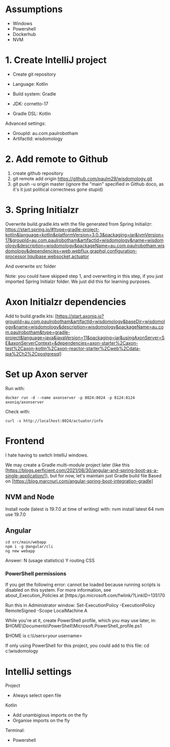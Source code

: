 
# Assumptions
* Windows
* Powershell
* Dockerhub
* NVM

# 1. Create IntelliJ project

* Create git repository

* Language: Kotlin
* Build system: Gradle
* JDK: cornetto-17
* Gradle DSL: Kotlin

Advanced settings:
* GroupId: au.com.paulrobotham
* ArtifactId: wisdomology

# 2. Add remote to Github

1. create github repository 
2. git remote add origin https://github.com/paulm29/wisdomology.git
3. git push -u origin master (ignore the "main" specified in Github doco, as it's it just political correctness gone stupid)

# 3. Spring Initialzr

Overwrite build.gradle.kts with the file generated from Spring Initializr:
    https://start.spring.io/#!type=gradle-project-kotlin&language=kotlin&platformVersion=3.0.3&packaging=jar&jvmVersion=17&groupId=au.com.paulrobotham&artifactId=wisdomology&name=wisdomology&description=wisdomology&packageName=au.com.paulrobotham.wisdomology&dependencies=web,webflux,graphql,configuration-processor,liquibase,websocket,actuator

And overwrite *src* folder

Note: you could have skipped step 1, and overwriting in this step, if you just imported Spring Initialzr folder. 
We just did this for learning purposes.

# Axon Initialzr dependencies

Add to build.gradle.kts:
    [https://start.axoniq.io?groupId=au.com.paulrobotham&artifactId=wisdomology&baseDir=wisdomology&name=wisdomology&description=wisdomology&packageName=au.com.paulrobotham&type=gradle-project&language=java&javaVersion=11&packaging=jar&usingAxonServer=SE&axonServerContext=&dependencies=axon-starter%2Caxon-test%2Caxon-kotlin%2Caxon-reactor-starter%2Cweb%2Cdata-jpa%2Ch2%2Cpostgresql]

# Set up Axon server

Run with:

    docker run -d --name axonserver -p 8024:8024 -p 8124:8124 axoniq/axonserver

Check with:

    curl -s http://localhost:8024/actuator/info

# Frontend

I hate having to switch IntelliJ windows. 

We may create a Gradle multi-module project later (like this [https://blogs.perficient.com/2021/08/30/angular-and-spring-boot-as-a-single-application/]), but for now, let's maintain just Gradle build file
Based on [https://blog.marcnuri.com/angular-spring-boot-integration-gradle]

## NVM and Node

Install node (latest is 19.7.0 at time of writing) with:
   nvm install latest 64
   nvm use 19.7.0

## Angular

    cd src/main/webapp
    npm i -g @angular/cli
    ng new webapp

Answer:
    N (usage statistics)
    Y routing
    CSS

### PowerShell permissions

If you get the following error:
    cannot be loaded because running scripts is disabled on this system. For more information, see about_Execution_Policies at
[https:/go.microsoft.com/fwlink/?LinkID=135170

Run this in Administrator window:
    Set-ExecutionPolicy -ExecutionPolicy RemoteSigned -Scope LocalMachine
    A

While you're at it, create PowerShell profile, which you may use later, in:
    $HOME\Documents\PowerShell\Microsoft.PowerShell_profile.ps1

$HOME is c:\Users\<your username>

If only using PowerShell for this project, you could add to this file:
    cd c:\wisdomology

# IntelliJ settings

Project
* Always select open file

Kotlin
* Add unambigious imports on the fly
* Organise imports on the fly

Terminal: 
* Powershell